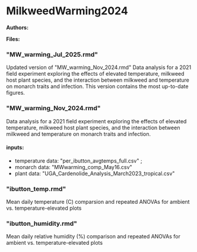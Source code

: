 # MilkweedWarming2024

**Authors:**

**Files:**
### "MW_warming_Jul_2025.rmd"
Updated version of "MW_warming_Nov_2024.rmd" Data analysis for a 2021 field experiment exploring the effects of elevated temperature, milkweed host plant species, and the interaction between milkweed and temperature on monarch traits and infection. This version contains the most up-to-date figures.
### "MW_warming_Nov_2024.rmd"
Data analysis for a 2021 field experiment exploring the effects of elevated temperature, milkweed host plant species, and the interaction between milkweed and temperature on monarch traits and infection.

#### inputs: 
- temperature data: "per_ibutton_avgtemps_full.csv" ; 
- monarch data: "MWwarming_comp_May16.csv"
- plant data: "UGA_Cardenolide_Analysis_March2023_tropical.csv"

### "ibutton_temp.rmd"
Mean daily temperature (C) comparsion and repeated ANOVAs for ambient vs. temperature-elevated plots

### "ibutton_humidity.rmd"
Mean daily relative humidity (%) comparison and repeated ANOVAs for ambient vs. temperature-elevated plots
